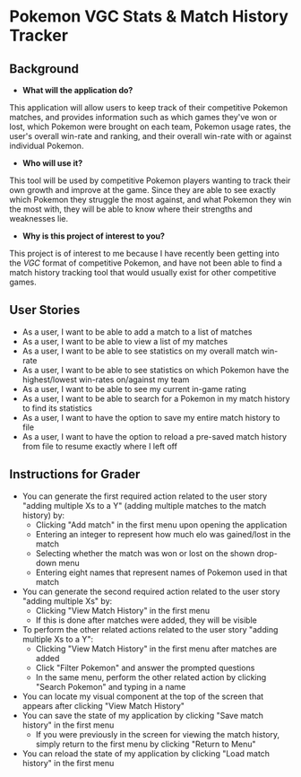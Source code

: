 # Pokemon VGC Stats & Match History Tracker

## Background

- **What will the application do?**

This application will allow users to keep track of their competitive Pokemon matches,
and provides information such as which games they've won or lost, which Pokemon were
brought on each team, Pokemon usage rates, the user's overall win-rate and ranking, 
and their overall win-rate with or against individual Pokemon.

- **Who will use it?**

This tool will be used by competitive Pokemon players wanting to track their own growth 
and improve at the game. Since they are able to see exactly which Pokemon they struggle 
the most against, and what Pokemon they win the most with, they will be able to know 
where their strengths and weaknesses lie. 

- **Why is this project of interest to you?**

This project is of interest to me because I have recently been getting into the *VGC*
format of competitive Pokemon, and have not been able to find a match history tracking 
tool that would usually exist for other competitive games. 

## User Stories

- As a user, I want to be able to add a match to a list of matches
- As a user, I want to be able to view a list of my matches
- As a user, I want to be able to see statistics on my overall match 
win-rate
- As a user, I want to be able to see statistics on which Pokemon have
the highest/lowest win-rates on/against my team
- As a user, I want to be able to see my current in-game rating
- As a user, I want to be able to search for a Pokemon in my match history
to find its statistics
- As a user, I want to have the option to save my entire match history to file
- As a user, I want to have the option to reload a pre-saved match history from file to resume 
exactly where I left off

## Instructions for Grader

- You can generate the first required action related to the user story "adding multiple Xs to a Y" (adding multiple matches to the match history) by: 
  - Clicking "Add match" in the first menu upon opening the application
  - Entering an integer to represent how much elo was gained/lost in the match
  - Selecting whether the match was won or lost on the shown drop-down menu
  - Entering eight names that represent names of Pokemon used in that match
- You can generate the second required action related to the user story "adding multiple Xs" by:
    - Clicking "View Match History" in the first menu
    - If this is done after matches were added, they will be visible
- To perform the other related actions related to the user story "adding multiple Xs to a Y":
  - Clicking "View Match History" in the first menu after matches are added
  - Click "Filter Pokemon" and answer the prompted questions
  - In the same menu, perform the other related action by clicking "Search Pokemon" and typing in a name
- You can locate my visual component at the top of the screen that appears after clicking "View Match History"
- You can save the state of my application by clicking "Save match history" in the first menu
  - If you were previously in the screen for viewing the match history, simply return to the first menu by clicking 
"Return to Menu"
- You can reload the state of my application by clicking "Load match history" in the first menu
